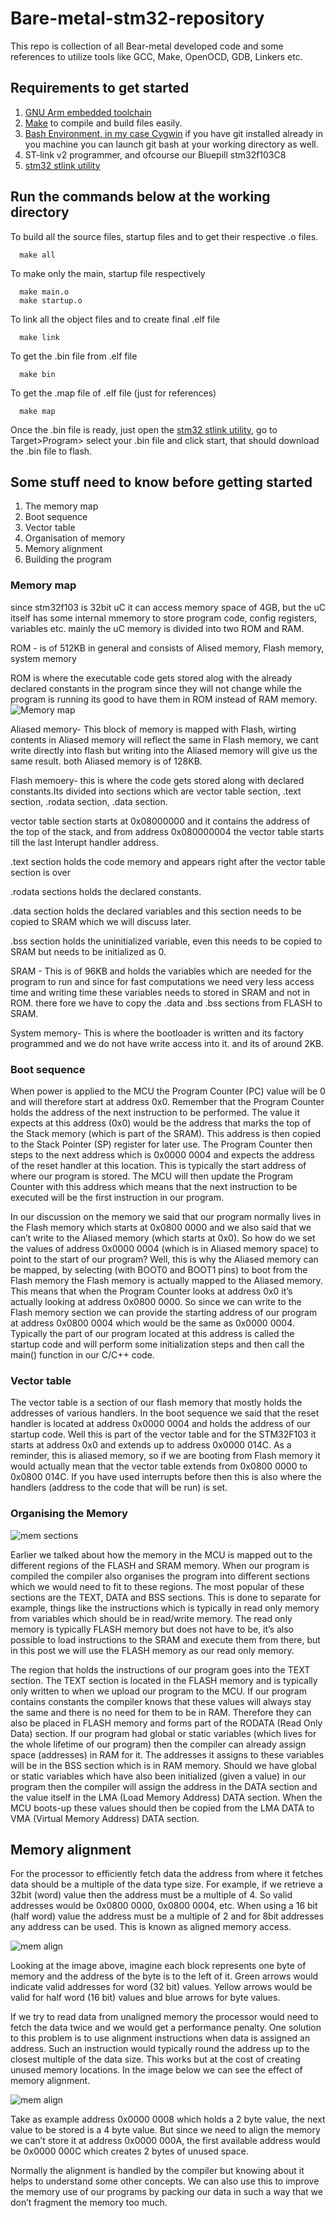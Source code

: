 # Bare-metal-stm32-repository
This repo is collection of all Bear-metal developed code and some references to utilize tools like GCC, Make, OpenOCD, GDB, Linkers etc.

## Requirements to get started
1. [GNU Arm embedded toolchain](https://developer.arm.com/tools-and-software/open-source-software/developer-tools/gnu-toolchain/gnu-rm/downloads)
2. [Make](http://gnuwin32.sourceforge.net/packages/make.htm) to compile and build files easily.
3. [Bash Environment, in my case Cygwin](https://cygwin.com/install.html) if you have git installed already in you machine you can launch git bash at your working directory as well.
4. ST-link v2 programmer, and ofcourse our Bluepill stm32f103C8
5. [stm32 stlink utility](https://www.st.com/en/development-tools/stsw-link004.html)


## Run the commands below at the working directory

To build all the source files, startup files and to get their respective .o files.

      make all 

To make only the main, startup file respectively

      make main.o 
      make startup.o
 
To link all the object files and to create final .elf file

      make link
      
To get the .bin file from .elf file 

      make bin

      
To get the .map file of .elf file (just for references)

      make map
      
Once the .bin file is ready, just open the [stm32 stlink utility](https://www.st.com/en/development-tools/stsw-link004.html), go to Target>Program> select your .bin file and click start, that should download the .bin file to flash.
      
  
## Some stuff need to know before getting started

1. The memory map
2. Boot sequence
3. Vector table
4. Organisation of memory
5. Memory alignment
6. Building the program

### Memory map

since stm32f103 is 32bit uC it can access memory space of 4GB, but the uC itself has some internal mmemory to store program code, config registers, variables etc.
mainly the uC memory is divided into two ROM and RAM.

ROM - is of 512KB in general and consists of Alised memory, Flash memory, system memory

ROM is where the executable code gets stored alog with the already declared constants in the program since they will not change while the program is running its good to have them in ROM instead of RAM memory.
![Memory map](https://github.com/yasirfaizahmed/Bare-metal-stm32-repository/blob/master/BARE_METAL_GUID/MemoryMap.png)


Aliased memory- This block of memory is mapped with Flash, wirting contents in Aliased memory will reflect the same in Flash memory, we cant write directly into flash but writing into the Aliased memory will give us the same result. both Aliased memory is of 128KB.

Flash memoery- this is where the code gets stored along with declared constants.Its divided into sections which are vector table section, .text section, .rodata section, .data section.

vector table section starts at 0x08000000 and it contains the address of the top of the stack, and from address 0x080000004 the vector table starts till the last Interupt handler address.

.text section holds the code memory and appears right after the vector table section is over

.rodata sections holds the declared constants.

.data section holds the declared variables and this section needs to be copied to SRAM which we will discuss later.

.bss section holds the uninitialized variable, even this needs to be copied to SRAM but needs to be initialized as 0.

SRAM - This is of 96KB and holds the variables which are needed for the program to run and since for fast computations we need very less access time and writing time these variables needs to stored in SRAM and not in ROM. there fore we have to copy the .data and .bss sections from FLASH to SRAM.

System memory- This is where the bootloader is written and its factory programmed and we do not have write access into it. and its of around 2KB.

### Boot sequence 

When power is applied to the MCU the Program Counter (PC) value will be 0 and will therefore start at address 0x0. Remember that the Program Counter holds the address of the next instruction to be performed. The value it expects at this address (0x0) would be the address that marks the top of the Stack memory (which is part of the SRAM). This address is then copied to the Stack Pointer (SP) register for later use. The Program Counter then steps to the next address which is 0x0000 0004 and expects the address of the reset handler at this location. This is typically the start address of where our program is stored. The MCU will then update the Program Counter with this address which means that the next instruction to be executed will be the first instruction in our program.

In our discussion on the memory we said that our program normally lives in the Flash memory which starts at 0x0800 0000 and we also said that we can’t write to the Aliased memory (which starts at 0x0). So how do we set the values of address 0x0000 0004 (which is in Aliased memory space) to point to the start of our program? Well, this is why the Aliased memory can be mapped, by selecting (with BOOT0 and BOOT1 pins) to boot from the Flash memory the Flash memory is actually mapped to the Aliased memory. This means that when the Program Counter looks at address 0x0 it’s actually looking at address 0x0800 0000. So since we can write to the Flash memory section we can provide the starting address of our program at address 0x0800 0004 which would be the same as 0x0000 0004. Typically the part of our program located at this address is called the startup code and will perform some initialization steps and then call the main() function in our C/C++ code.

### Vector table 

The vector table is a section of our flash memory that mostly holds the addresses of various handlers. In the boot sequence we said that the reset handler is located at address 0x0000 0004 and holds the address of our startup code. Well this is part of the vector table and for the STM32F103 it starts at address 0x0 and extends up to address 0x0000 014C. As a reminder, this is aliased memory, so if we are booting from Flash memory it would actually mean that the vector table extends from 0x0800 0000 to 0x0800 014C. If you have used interrupts before then this is also where the handlers (address to the code that will be run) is set.

### Organising the Memory

![mem sections](https://github.com/yasirfaizahmed/Bare-metal-stm32-repository/blob/master/BARE_METAL_GUID/MemorySections.png)

Earlier we talked about how the memory in the MCU is mapped out to the different regions of the FLASH and SRAM memory. When our program is compiled the compiler also organises the program into different sections which we would need to fit to these regions. The most popular of these sections are the TEXT, DATA and BSS sections. This is done to separate for example, things like the instructions which is typically in read only memory from variables which should be in read/write memory. The read only memory is typically FLASH memory but does not have to be, it’s also possible to load instructions to the SRAM and execute them from there, but in this post we will use the FLASH memory as our read only memory.

The region that holds the instructions of our program goes into the TEXT section. The TEXT section is located in the FLASH memory and is typically only written to when we upload our program to the MCU. If our program contains constants the compiler knows that these values will always stay the same and there is no need for them to be in RAM. Therefore they can also be placed in FLASH memory and forms part of the RODATA (Read Only Data) section.
If our program had global or static variables (which lives for the whole lifetime of our program) then the compiler can already assign space (addresses) in RAM for it. The addresses it assigns to these variables will be in the BSS section which is in RAM memory.
Should we have global or static variables which have also been initialized (given a value) in our program then the compiler will assign the address in the DATA section and the value itself in the LMA (Load Memory Address) DATA section. When the MCU boots-up these values should then be copied from the LMA DATA to VMA (Virtual Memory Address) DATA section.

## Memory alignment

For the processor to efficiently fetch data the address from where it fetches data should be a multiple of the data type size. For example, if we retrieve a 32bit (word) value then the address must be a multiple of 4. So valid addresses would be 0x0800 0000, 0x0800 0004, etc. When using a 16 bit (half word) value the address must be a multiple of 2 and for 8bit addresses any address can be used. This is known as aligned memory access.

![mem align](https://github.com/yasirfaizahmed/Bare-metal-stm32-repository/blob/master/BARE_METAL_GUID/MemAlign1.png)

Looking at the image above, imagine each block represents one byte of memory and the address of the byte is to the left of it. Green arrows would indicate valid addresses for word (32 bit) values. Yellow arrows would be valid for half word (16 bit) values and blue arrows for byte values.

If we try to read data from unaligned memory the processor would need to fetch the data twice and we would get a performance penalty. One solution to this problem is to use alignment instructions when data is assigned an address. Such an instruction would typically round the address up to the closest multiple of the data size. This works but at the cost of creating unused memory locations. In the image below we can see the effect of memory alignment.

![mem align](https://github.com/yasirfaizahmed/Bare-metal-stm32-repository/blob/master/BARE_METAL_GUID/MemAlign2.png)

Take as example address 0x0000 0008 which holds a 2 byte value, the next value to be stored is a 4 byte value. But since we need to align the memory we can’t store it at address 0x0000 000A, the first available address would be 0x0000 000C which creates 2 bytes of unused space.

Normally the alignment is handled by the compiler but knowing about it helps to understand some other concepts. We can also use this to improve the memory use of our programs by packing our data in such a way that we don’t fragment the memory too much.









